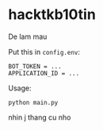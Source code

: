 ﻿# hacktkb10tin
De lam mau

Put this in `config.env`:
```
BOT_TOKEN = ...
APPLICATION_ID = ...
```

Usage:
```
python main.py
```








nhin j thang cu nho
